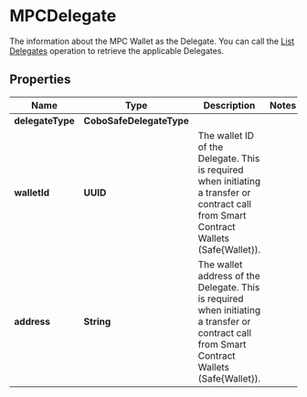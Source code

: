 

# MPCDelegate

The information about the MPC Wallet as the Delegate. You can call the [List Delegates](https://www.cobo.com/developers/v2/api-references/wallets--smart-contract-wallets/list-delegates) operation to retrieve the applicable Delegates.

## Properties

| Name | Type | Description | Notes |
|------------ | ------------- | ------------- | -------------|
|**delegateType** | **CoboSafeDelegateType** |  |  |
|**walletId** | **UUID** | The wallet ID of the Delegate. This is required when initiating a transfer or contract call from Smart Contract Wallets (Safe{Wallet}). |  |
|**address** | **String** | The wallet address of the Delegate. This is required when initiating a transfer or contract call from Smart Contract Wallets (Safe{Wallet}). |  |



